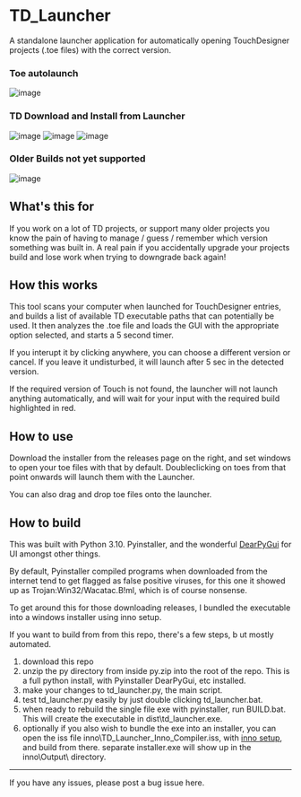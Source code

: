 # TD_Launcher
A standalone launcher application for automatically opening TouchDesigner projects (.toe files) with the correct version.

### Toe autolaunch
![image](https://user-images.githubusercontent.com/10091486/185008821-c4294500-7e1b-47d2-b3df-881519591de5.png)

### TD Download and Install from Launcher
![image](https://user-images.githubusercontent.com/10091486/185009037-6569848a-dd25-4766-a73e-23a770b5e36b.png)
![image](https://user-images.githubusercontent.com/10091486/185009082-c09f20f5-01b6-4d8e-9a42-9e820844a9ec.png)
![image](https://user-images.githubusercontent.com/10091486/185009223-7d1f5840-02cb-4eae-b6b8-a26d4c8e032a.png)

### Older Builds not yet supported
![image](https://user-images.githubusercontent.com/10091486/185009295-71c275b8-c295-44d5-ac47-98c514e2f115.png)



## What's this for


If you work on a lot of TD projects, or support many older projects you know the pain of having to manage / guess / remember which version something was built in. A real pain if you accidentally upgrade your projects build and lose work when trying to downgrade back again!

## How this works
This tool scans your computer when launched for TouchDesigner entries, and builds a list of available TD executable paths that can potentially be used. It then analyzes the .toe file and loads the GUI with the appropriate option selected, and starts a 5 second timer.

If you interupt it by clicking anywhere, you can choose a different version or cancel. If you leave it undisturbed, it will launch after 5 sec in the detected version.

If the required version of Touch is not found, the launcher will not launch anything automatically, and will wait for your input with the required build highlighted in red.

## How to use
Download the installer from the releases page on the right, and set windows to open your toe files with that by default. Doubleclicking on toes from that point onwards will launch them with the Launcher. 

You can also drag and drop toe files onto the launcher.

## How to build
This was built with Python 3.10. Pyinstaller, and the wonderful [DearPyGui](https://github.com/hoffstadt/DearPyGui) for UI amongst other things.

By default, Pyinstaller compiled programs when downloaded from the internet tend to get flagged as false positive viruses, for this one it showed up as Trojan:Win32/Wacatac.B!ml, which is of course nonsense. 

To get around this for those downloading releases, I bundled the executable into a windows installer using inno setup.

If you want to build from from this repo, there's a few steps, b ut mostly automated.

1) download this repo
2) unzip the py directory from inside py.zip into the root of the repo. This is a full python install, with Pyinstaller DearPyGui, etc installed.
3) make your changes to td_launcher.py, the main script.
4) test td_launcher.py easily by just double clicking td_launcher.bat.
5) when ready to rebuild the single file exe with pyinstaller, run BUILD.bat. This will create the executable in dist\td_launcher.exe.
6) optionally if you also wish to bundle the exe into an installer, you can open the iss file inno\TD_Launcher_Inno_Compiler.iss, with [inno setup](https://jrsoftware.org/isinfo.php), and build from there.  separate installer.exe will show up in the inno\Output\ directory.

---

If you have any issues, please post a bug issue here.
